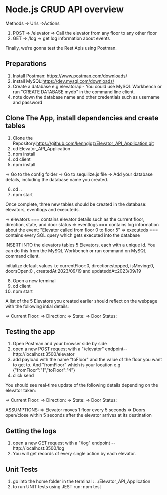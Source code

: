 # Node.js CRUD API overview

Methods => Urls =>Actions

1. POST => /elevator => Call the elevator from any floor to any other floor
2. GET => /log => get log information about events

Finally, we’re gonna test the Rest Apis using Postman.

## Preparations

1. Install Postman: https://www.postman.com/downloads/
2. install MySQL:https://dev.mysql.com/downloads/
3. Create a database e.g elevatorapi- You could use MySQL Workbench or run "CREATE DATABASE mydb" in the command line client.
4. note down the database name and other credentials such as username and password

## Clone The App, install dependencies and create tables

1. Clone the Repository:https://github.com/kenngigz/Elevator_API_Application.git
2. cd Elevator_API_Application
3. npm install
4. cd client
5. npm install

=> Go to the config folder
=> Go to sequilize.js file
=> Add your database details, including the database name you created.

6. cd ..
7. npm start

Once complete, three new tables should be created in the database: elevators, eventlogs and executeds.

=> elevators === contains elevator details such as the current floor, direction, state, and door status
=> eventlogs === contains log information about the event: "Elevator called from floor 0 to floor 5"
=> executeds === contains every SQL query which gets executed into the database

INSERT INTO the elevators tables 5 Elevators, each with a unique id. You can do this from the MySQL Workbench or
run command on MySQL command client.

initialize default values i.e currentFloor:0, direction:stopped, isMoving:0, doorsOpen:0 , createdAt:2023/09/19 and updateddAt:2023/09/19

8. Open a new terminal
9. cd client
10. npm start

A list of the 5 Elevators you created earlier should reflect on the webpage with the following intial details:

=> Current Floor:
=> Direction:
=> State:
=> Door Status:

## Testing the app

1. Open Postman and your browser side by side
2. open a new POST request with a "/elevator" endpoint-- http://localhost:3500/elevator
3. add payload with the name "toFloor" and the value of the floor you want to get to. And "fromFloor" which is your location e.g {"fromFloor":"1","toFloor":"4"}
4. click send

You should see real-time update of the following details depending on the elevator taken:

=> Current Floor:
=> Direction:
=> State:
=> Door Status:

ASSUMPTIONS:
=> Elevator moves 1 floor every 5 seconds
=> Doors open/close within 5 seconds after the elevator arrives at its destination

## Getting the logs

1. open a new GET request with a "/log" endpoint -- http://localhost:3500/log
2. You will get records of every single action by each elevator.

## Unit Tests

1. go into the home folder in the terminal : ../Elevator_API_Application
2. to run UNIT tests using JEST run: npm test
